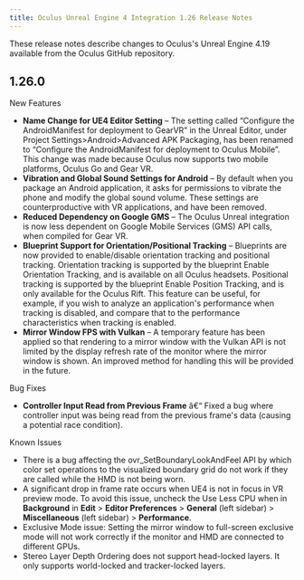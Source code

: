 ```yaml
---
title: Oculus Unreal Engine 4 Integration 1.26 Release Notes
---
```


These release notes describe changes to Oculus's Unreal Engine 4.19 available from the Oculus GitHub repository.

## 1.26.0

New Features

* **Name Change for UE4 Editor Setting** – The setting called “Configure the AndroidManifest for deployment to GearVR” in the Unreal Editor, under Project Settings&gt;Android&gt;Advanced APK Packaging, has been renamed to “Configure the AndroidManifest for deployment to Oculus Mobile”. This change was made because Oculus now supports two mobile platforms, Oculus Go and Gear VR. 
* **Vibration and Global Sound Settings for Android** – By default when you package an Android application, it asks for permissions to vibrate the phone and modify the global sound volume. These settings are counterproductive with VR applications, and have been removed.
* **Reduced Dependency on Google GMS** – The Oculus Unreal integration is now less dependent on Google Mobile Services (GMS) API calls, when compiled for Gear VR.
* **Blueprint Support for Orientation/Positional Tracking** – Blueprints are now provided to enable/disable orientation tracking and positional tracking. Orientation tracking is supported by the blueprint Enable Orientation Tracking, and is available on all Oculus headsets. Positional tracking is supported by the blueprint Enable Position Tracking, and is only available for the Oculus Rift. This feature can be useful, for example, if you wish to analyze an application's performance when tracking is disabled, and compare that to the performance characteristics when tracking is enabled. 
* **Mirror Window FPS with Vulkan** – A temporary feature has been applied so that rendering to a mirror window with the Vulkan API is not limited by the display refresh rate of the monitor where the mirror window is shown. An improved method for handling this will be provided in the future.


Bug Fixes

* **Controller Input Read from Previous Frame** â€“ Fixed a bug where controller input was being read from the previous frame's data (causing a potential race condition).


Known Issues

* There is a bug affecting the ovr\_SetBoundaryLookAndFeel API by which color set operations to the visualized boundary grid do not work if they are called while the HMD is not being worn.
* A significant drop in frame rate occurs when UE4 is not in focus in VR preview mode. To avoid this issue, uncheck the Use Less CPU when in **Background** in **Edit** &gt; **Editor Preferences** &gt; **General** (left sidebar) &gt; **Miscellaneous** (left sidebar) &gt; **Performance**.
* Exclusive Mode issue: Setting the mirror window to full-screen exclusive mode will not work correctly if the monitor and HMD are connected to different GPUs.
* Stereo Layer Depth Ordering does not support head-locked layers. It only supports world-locked and tracker-locked layers.


